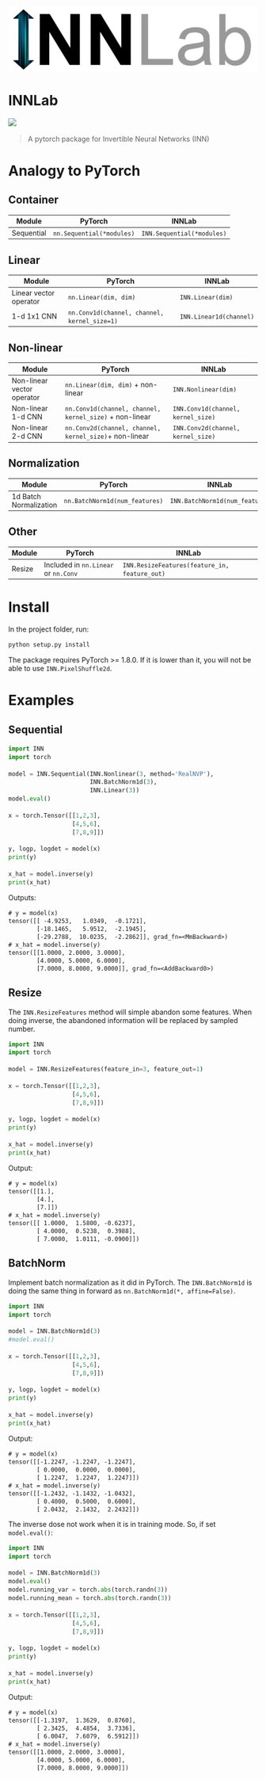 ![](./images/INNLab.png)

# INNLab

![](https://img.shields.io/static/v1?label=pytorch&message=≥1.6&color=yellow)

> A pytorch package for Invertible Neural Networks (INN)



# Analogy to PyTorch

## Container

| Module     | PyTorch                   | INNLab                     |
| ---------- | ------------------------- | -------------------------- |
| Sequential | `nn.Sequential(*modules)` | `INN.Sequential(*modules)` |

## Linear

| Module                | PyTorch               | INNLab               |
| ---------------------------- | ------------------------------ | ------------------------------ |
| Linear vector operator | `nn.Linear(dim, dim)` | `INN.Linear(dim)` |
| 1-d 1x1 CNN | `nn.Conv1d(channel, channel, kernel_size=1)` | `INN.Linear1d(channel)` |

## Non-linear

| Module                     | PyTorch                                                 | INNLab                             |
| -------------------------- | ------------------------------------------------------- | ---------------------------------- |
| Non-linear vector operator | `nn.Linear(dim, dim)` + non-linear                      | `INN.Nonlinear(dim)`               |
| Non-linear 1-d CNN         | `nn.Conv1d(channel, channel, kernel_size)` + non-linear | `INN.Conv1d(channel, kernel_size)` |
| Non-linear 2-d CNN         | `nn.Conv2d(channel, channel, kernel_size)`+ non-linear  | `INN.Conv2d(channel, kernel_size)` |

## Normalization

| Module                 | PyTorch                        | INNLab                         |
| ---------------------- | ------------------------------ | ------------------------------ |
| 1d Batch Normalization | `nn.BatchNorm1d(num_features)` | `INN.BatchNorm1d(num_feature)` |

## Other

| Module | PyTorch                              | INNLab                                        |
| ------ | ------------------------------------ | --------------------------------------------- |
| Resize | Included in `nn.Linear` or `nn.Conv` | `INN.ResizeFeatures(feature_in, feature_out)` |

# Install

In the project folder, run:

```bash
python setup.py install
```

The package requires PyTorch >= 1.8.0. If it is lower than it, you will not be able to use `INN.PixelShuffle2d`.

# Examples

## Sequential

```python
import INN
import torch

model = INN.Sequential(INN.Nonlinear(3, method='RealNVP'),
                       INN.BatchNorm1d(3),
                       INN.Linear(3))
model.eval()

x = torch.Tensor([[1,2,3],
                  [4,5,6],
                  [7,8,9]])

y, logp, logdet = model(x)
print(y)

x_hat = model.inverse(y)
print(x_hat)
```

Outputs:

```
# y = model(x)
tensor([[ -4.9253,   1.0349,  -0.1721],
        [-18.1465,   5.9512,  -2.1945],
        [-29.2788,  10.0235,  -2.2862]], grad_fn=<MmBackward>)
# x_hat = model.inverse(y)
tensor([[1.0000, 2.0000, 3.0000],
        [4.0000, 5.0000, 6.0000],
        [7.0000, 8.0000, 9.0000]], grad_fn=<AddBackward0>)
```

## Resize

The `INN.ResizeFeatures` method will simple abandon some features. When doing inverse, the abandoned information will be replaced by sampled number. 

```python
import INN
import torch

model = INN.ResizeFeatures(feature_in=3, feature_out=1)

x = torch.Tensor([[1,2,3],
                  [4,5,6],
                  [7,8,9]])

y, logp, logdet = model(x)
print(y)

x_hat = model.inverse(y)
print(x_hat)
```

Output:

```
# y = model(x)
tensor([[1.],
        [4.],
        [7.]])
# x_hat = model.inverse(y)
tensor([[ 1.0000,  1.5800, -0.6237],
        [ 4.0000,  0.5238,  0.3988],
        [ 7.0000,  1.0111, -0.0900]])
```

## BatchNorm

Implement batch normalization as it did in PyTorch. The `INN.BatchNorm1d` is doing the same thing in forward as `nn.BatchNorm1d(*, affine=False)`. 

```python
import INN
import torch

model = INN.BatchNorm1d(3)
#model.eval()

x = torch.Tensor([[1,2,3],
                  [4,5,6],
                  [7,8,9]])

y, logp, logdet = model(x)
print(y)

x_hat = model.inverse(y)
print(x_hat)
```

Output:

```
# y = model(x)
tensor([[-1.2247, -1.2247, -1.2247],
        [ 0.0000,  0.0000,  0.0000],
        [ 1.2247,  1.2247,  1.2247]])
# x_hat = model.inverse(y)
tensor([[-1.2432, -1.1432, -1.0432],
        [ 0.4000,  0.5000,  0.6000],
        [ 2.0432,  2.1432,  2.2432]])
```

The inverse dose not work when it is in training mode. So, if set `model.eval()`:

```python
import INN
import torch

model = INN.BatchNorm1d(3)
model.eval()
model.running_var = torch.abs(torch.randn(3))
model.running_mean = torch.abs(torch.randn(3))

x = torch.Tensor([[1,2,3],
                  [4,5,6],
                  [7,8,9]])

y, logp, logdet = model(x)
print(y)

x_hat = model.inverse(y)
print(x_hat)
```

Output:

```
# y = model(x)
tensor([[-1.3197,  1.3629,  0.8760],
        [ 2.3425,  4.4854,  3.7336],
        [ 6.0047,  7.6079,  6.5912]])
# x_hat = model.inverse(y)
tensor([[1.0000, 2.0000, 3.0000],
        [4.0000, 5.0000, 6.0000],
        [7.0000, 8.0000, 9.0000]])
```

